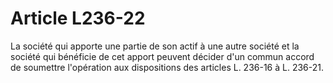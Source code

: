 # Article L236-22

La société qui apporte une partie de son actif à une autre société et la société qui bénéficie de cet apport peuvent décider d'un commun accord de soumettre l'opération aux dispositions des articles L. 236-16 à L. 236-21.
